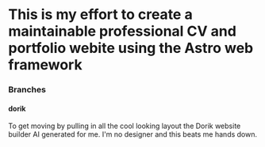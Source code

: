 # This is my effort to create a maintainable professional CV and portfolio webite using the Astro web framework



### Branches
#### dorik
To get moving by pulling in all the cool looking layout the Dorik website builder AI generated for me. I'm no designer and this beats me hands down. 